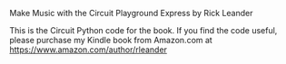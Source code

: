 Make Music with the Circuit Playground Express
by Rick Leander

This is the Circuit Python code for the book. If you find the code useful, please purchase my Kindle book from Amazon.com at 
https://www.amazon.com/author/rleander
